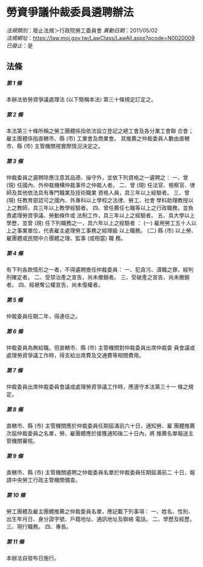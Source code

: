 # 勞資爭議仲裁委員遴聘辦法

*法規類別*：廢止法規＞行政院勞工委員會
*異動日期*：2011/05/02  
*法規網址*：https://law.moj.gov.tw/LawClass/LawAll.aspx?pcode=N0020009
*已廢止*：是


## 法條
##### 第 1 條
本辦法依勞資爭議處理法 (以下簡稱本法) 第三十條規定訂定之。


##### 第 2 條
本法第三十條所稱之勞工團體係指依法設立登記之總工會及各分業工會聯
合會；雇主團體係指直轄市、縣 (市) 工業會及商業會。
其推薦之仲裁委員人數由直轄市、縣 (市) 主管機關視實際情況決定之。


##### 第 3 條
仲裁委員之遴聘除應注意其品德、操守外，並依下列資格之一遴聘之：
一、曾 (現) 任國內、外仲裁機構仲裁事件之仲裁人者。
二、曾 (現) 任法官、檢察官、律師及其他依法具有專門職業及技術職業
    資格人員，具三年以上經驗者。
三、曾 (現) 任教育部認可之國內、外專科以上學校之法律、勞工、社會
    學科助理教授以上之教師，具三年以上教學經驗者。
四、曾任薦任七職等以上之行政職務，並負責處理勞資爭議、勞動條件或
    法制工作，具三年以上之經驗者。
五、具大學以上學歷，並曾 (現) 任下列職務之一，具六年以上之經驗者
    ：
 (一) 雇用勞工五十人以上之事業單位，代表雇主處理勞工事務之經理級
      以上職務。
 (二) 縣 (市) 以上勞、雇團體或民間中介團體之理、監事 (或相當) 職
      務。


##### 第 4 條
有下列各款情形之一者，不得遴聘擔任仲裁委員：
一、犯貪污、瀆職之罪，經判刑確定者。
二、受禁治產之宣告，尚未撤銷者。
三、受破產之宣告，尚未撤銷者。
四、經褫奪公權宣告，尚未復權者。


##### 第 5 條
仲裁委員任期二年，得連任之。


##### 第 6 條
仲裁委員為無給職。但直轄市、縣 (市) 主管機關對仲裁委員出席仲裁委
員會議或處理勞資爭議工作時，得支給出席費及交通費等相關費用。


##### 第 7 條
仲裁委員出席仲裁委員會議或處理勞資爭議工作時，應遵守本法第三十一
條之規定。


##### 第 8 條
直轄市、縣 (市) 主管機關應於仲裁委員任期屆滿前六十日，通知勞、雇
團體推薦次屆仲裁委員之名單，勞、雇團體應於接獲通知後二十日內，將
推薦名單報送主管機關審核。


##### 第 9 條
直轄市、縣 (市) 主管機關遴聘之仲裁委員名單於仲裁委員任期屆滿前二
十日，報請中央勞工行政主管機關備查。


##### 第 10 條
勞工團體及雇主團體推薦之仲裁委員名單，應記載下列事項：
一、姓名、性別、出生年月日、身分證字號、戶籍地址、通訊地址及聯絡
    電話。
二、學歷及經歷。
三、現行職務。
四、專長。


##### 第 11 條
本辦法自發布日施行。



